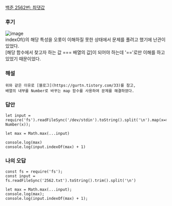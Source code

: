 [백준 2562번: 최댓값](https://www.acmicpc.net/problem/2562)

### 후기
![image](https://user-images.githubusercontent.com/49461207/180286877-faff1605-f93f-4ddc-bf9d-2fa326c99f39.png)  
indexOf()의 해당 특성을 오롯이 이해하질 못한 상태에서 문제를 풀려고 했기에 난관이 있었다.  
[해당 함수에서 찾고자 하는 값 === 배열의 값]이 되어야 하는데 '=='로만 이해를 하고 있었기 때문이었다.  

### 해설
`위와 같은 이유로 [블로그](https://gurtn.tistory.com/33)를 참고,`  
`배열의 내부를 Number로 바꾸는 map 함수를 사용하여 문제를 해결하였다.`  

### 답안
```
let input = require('fs').readFileSync('/dev/stdin').toString().split('\n').map(x=> Number(x));

let max = Math.max(...input)

console.log(max)
console.log(input.indexOf(max) + 1)
```

### 나의 오답
```
const fs = require('fs');
const input = fs.readFileSync('2562.txt').toString().trim().split('\n')

let max = Math.max(...input);
console.log(max);
console.log(input.indexOf(max) + 1);
```
